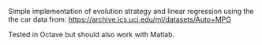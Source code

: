 Simple implementation of evolution strategy and linear regression using the the car data from: https://archive.ics.uci.edu/ml/datasets/Auto+MPG

Tested in Octave but should also work with Matlab.